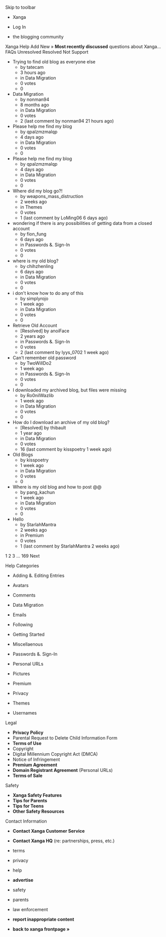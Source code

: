 Skip to toolbar

*   Xanga

*   Log In

*   the blogging community

Xanga Help Add New » **Most recently discussed** questions about Xanga… FAQs Unresolved Resolved Not Support

*   Trying to find old blog as everyone else
    *   by tatecam
    *   3 hours ago
    *   in Data Migration
    *   0 votes
    *   0
*   Data Migration
    *   by nonman94
    *   8 months ago
    *   in Data Migration
    *   0 votes
    *   2 (last comment by nonman94 21 hours ago)
*   Please help me find my blog
    *   by qpalzmzmalqp
    *   4 days ago
    *   in Data Migration
    *   0 votes
    *   0
*   Please help me find my blog
    *   by qpalzmzmalqp
    *   4 days ago
    *   in Data Migration
    *   0 votes
    *   0
*   Where did my blog go?!
    *   by weapons\_mass\_distruction
    *   2 weeks ago
    *   in Themes
    *   0 votes
    *   1 (last comment by LoMing06 6 days ago)
*   wondering if there is any possibilities of getting data from a closed account
    *   by fion\_fung
    *   6 days ago
    *   in Passwords &. Sign-In
    *   0 votes
    *   0
*   where is my old blog?
    *   by chihzhenling
    *   6 days ago
    *   in Data Migration
    *   0 votes
    *   0
*   i don't know how to do any of this
    *   by simplyrojo
    *   1 week ago
    *   in Data Migration
    *   0 votes
    *   0
*   Retrieve Old Account
    *   \[Resolved\] by anoiFace
    *   2 years ago
    *   in Passwords &. Sign-In
    *   0 votes
    *   2 (last comment by lyys\_0702 1 week ago)
*   Can't remember old password
    *   by TwoWillDo2
    *   1 week ago
    *   in Passwords &. Sign-In
    *   0 votes
    *   0
*   I downloaded my archived blog, but files were missing
    *   by Ro0nilWazlib
    *   1 week ago
    *   in Data Migration
    *   0 votes
    *   0
*   How do I download an archive of my old blog?
    *   \[Resolved\] by thibault
    *   1 year ago
    *   in Data Migration
    *   0 votes
    *   16 (last comment by kisspoetry 1 week ago)
*   Old Blogs
    *   by kisspoetry
    *   1 week ago
    *   in Data Migration
    *   0 votes
    *   0
*   Where is my old blog and how to post @@
    *   by pang\_kachun
    *   1 week ago
    *   in Data Migration
    *   0 votes
    *   0
*   Hello
    *   by StarlahMantra
    *   2 weeks ago
    *   in Premium
    *   0 votes
    *   1 (last comment by StarlahMantra 2 weeks ago)

1 2 3 ... 169 Next

Help Categories

*   Adding &. Editing Entries
*   Avatars
*   Comments
*   Data Migration
*   Emails
*   Following
*   Getting Started
*   Miscellaenous

*   Passwords &. Sign-In
*   Personal URLs
*   Pictures
*   Premium
*   Privacy
*   Themes
*   Usernames

Legal

*   **Privacy Policy**
*   Parental Request to Delete Child Information Form
*   **Terms of Use**
*   Copyright
*   Digital Millennium Copyright Act (DMCA)
*   Notice of Infringement
*   **Premium Agreement**
*   **Domain Registrant Agreement** (Personal URLs)
*   **Terms of Sale**

Safety

*   **Xanga Safety Features**
*   **Tips for Parents**
*   **Tips for Teens**
*   **Other Safety Resources**

Contact Information

*   **Contact Xanga Customer Service**
*   **Contact Xanga HQ** (re: partnerships, press, etc.)

*   terms
*   privacy
*   help
*   **advertise**

*   safety
*   parents
*   law enforcement
*   **report inappropriate content**

*   **back to xanga frontpage »**